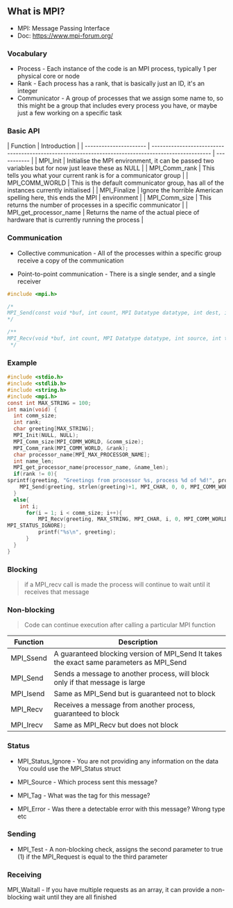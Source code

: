 ## What is MPI?

- MPI: Message Passing Interface
- Doc: https://www.mpi-forum.org/

### Vocabulary

- Process - Each instance of the code is an MPI process, typically 1 per physical core or node
- Rank - Each process has a rank, that is basically just an ID, it's an integer
- Communicator - A group of processes that we assign some name to, so this might be a group that includes every process you have, or maybe just a few working on a specific task

### Basic API

| Function               | Introduction                                                                                        |
| ---------------------- | --------------------------------------------------------------------------------------------------- | ----------- |
| MPI_Init               | Initialise the MPI environment, it can be passed two variables but for now just leave these as NULL |
| MPI_Comm_rank          | This tells you what your current rank is for a communicator group                                   |
| MPI_COMM_WORLD         | This is the default communicator group, has all of the instances currently initialised              |
| MPI_Finalize           | Ignore the horrible American spelling here, this ends the MPI                                       | environment |
| MPI_Comm_size          | This returns the number of processes in a specific communicator                                     |
| MPI_get_processor_name | Returns the name of the actual piece of hardware that is currently running the process              |

### Communication

- Collective communication - All of the processes within a specific group receive a copy of the communication

- Point-to-point communication - There is a single sender, and a single receiver

```c++
#include <mpi.h>

/*
MPI_Send(const void *buf, int count, MPI Datatype datatype, int dest, int tag, MPI_Comm comm)
*/

/**
MPI_Recv(void *buf, int count, MPI Datatype datatype, int source, int tag, MPI_Comm comm, MPI_Status *status)
 */

```

### Example

```c
#include <stdio.h>
#include <stdlib.h>
#include <string.h>
#include <mpi.h>
const int MAX_STRING = 100;
int main(void) {
  int comm_size;
  int rank;
  char greeting[MAX_STRING];
  MPI_Init(NULL, NULL);
  MPI_Comm_size(MPI_COMM_WORLD, &comm_size);
  MPI_Comm_rank(MPI_COMM_WORLD, &rank);
  char processor_name[MPI_MAX_PROCESSOR_NAME];
  int name_len;
  MPI_get_processor_name(processor_name, &name_len);
  if(rank != 0){
sprintf(greeting, "Greetings from processor %s, process %d of %d!", processor_name, rank, comm_size);
    MPI_Send(greeting, strlen(greeting)+1, MPI_CHAR, 0, 0, MPI_COMM_WORLD);
  }
  else{
    int i;
      for(i = 1; i < comm_size; i++){
          MPI_Recv(greeting, MAX_STRING, MPI_CHAR, i, 0, MPI_COMM_WORLD,
MPI_STATUS_IGNORE);
          printf("%s\n", greeting);
      }
  }
}

```

### Blocking

> if a MPI_recv call is made the process will continue to wait until it receives that message

### Non-blocking

> Code can continue execution after calling a particular MPI function

| Function  | Description                                                                              |
| --------- | ---------------------------------------------------------------------------------------- |
| MPI_Ssend | A guaranteed blocking version of MPI_Send It takes the exact same parameters as MPI_Send |
| MPI_Send  | Sends a message to another process, will block only if that message is large             |
| MPI_Isend | Same as MPI_Send but is guaranteed not to block                                          |
| MPI_Recv  | Receives a message from another process, guaranteed to block                             |
| MPI_Irecv | Same as MPI_Recv but does not block                                                      |

### Status

- MPI_Status_Ignore - You are not providing any information on the data You could use the MPI_Status struct

- MPI_Source - Which process sent this message?
- MPI_Tag - What was the tag for this message?
- MPI_Error - Was there a detectable error with this message? Wrong type etc

### Sending

- MPI_Test - A non-blocking check, assigns the second parameter to true (1) if the MPI_Request is equal to the third parameter

### Receiving

MPI_Waitall - If you have multiple requests as an array, it can provide a non-blocking wait until they are all finished
